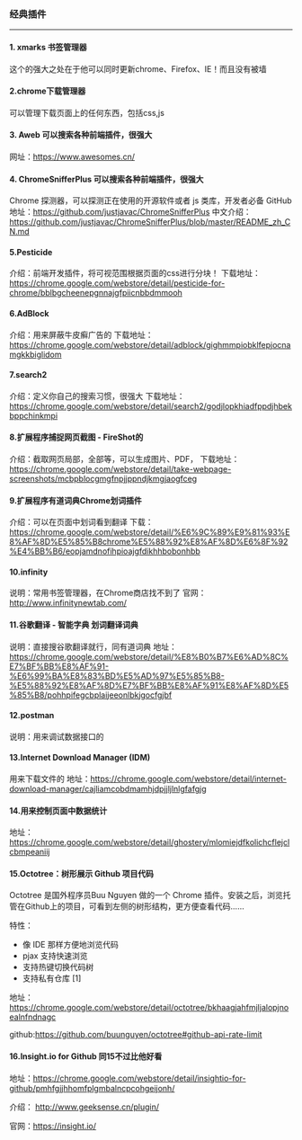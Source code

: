 ### 经典插件
---
#### 1. xmarks  书签管理器
这个的强大之处在于他可以同时更新chrome、Firefox、IE！而且没有被墙

#### 2.chrome下载管理器
可以管理下载页面上的任何东西，包括css,js

#### 3. Aweb 可以搜索各种前端插件，很强大
网址：https://www.awesomes.cn/

#### 4. ChromeSnifferPlus 可以搜索各种前端插件，很强大 
Chrome 探测器，可以探测正在使用的开源软件或者 js 类库，开发者必备
GitHub地址：https://github.com/justjavac/ChromeSnifferPlus
中文介绍：https://github.com/justjavac/ChromeSnifferPlus/blob/master/README_zh_CN.md

#### 5.Pesticide
介绍：前端开发插件，将可视范围根据页面的css进行分块！
下载地址：https://chrome.google.com/webstore/detail/pesticide-for-chrome/bblbgcheenepgnnajgfpiicnbbdmmooh

#### 6.AdBlock
介绍：用来屏蔽牛皮癣广告的
下载地址：https://chrome.google.com/webstore/detail/adblock/gighmmpiobklfepjocnamgkkbiglidom

#### 7.search2
介绍：定义你自己的搜索习惯，很强大
下载地址：https://chrome.google.com/webstore/detail/search2/godjlopkhiadfppdjhbekbppchinkmpi

#### 8.扩展程序捕捉网页截图 - FireShot的
介绍：截取网页局部，全部等，可以生成图片、PDF，
下载地址：https://chrome.google.com/webstore/detail/take-webpage-screenshots/mcbpblocgmgfnpjjppndjkmgjaogfceg

#### 9.扩展程序有道词典Chrome划词插件
介绍：可以在页面中划词看到翻译
下载：https://chrome.google.com/webstore/detail/%E6%9C%89%E9%81%93%E8%AF%8D%E5%85%B8chrome%E5%88%92%E8%AF%8D%E6%8F%92%E4%BB%B6/eopjamdnofihpioajgfdikhhbobonhbb

#### 10.infinity
说明：常用书签管理器，在Chrome商店找不到了
官网：http://www.infinitynewtab.com/

#### 11.谷歌翻译 - 智能字典 划词翻译词典
说明：直接搜谷歌翻译就行，同有道词典
地址：https://chrome.google.com/webstore/detail/%E8%B0%B7%E6%AD%8C%E7%BF%BB%E8%AF%91-%E6%99%BA%E8%83%BD%E5%AD%97%E5%85%B8-%E5%88%92%E8%AF%8D%E7%BF%BB%E8%AF%91%E8%AF%8D%E5%85%B8/pohhpifegcbplaijeeonlbkjgocfgjbf

#### 12.postman
说明：用来调试数据接口的

#### 13.Internet Download Manager (IDM)
用来下载文件的
地址：https://chrome.google.com/webstore/detail/internet-download-manager/cajliamcobdmamhjdpjjljlnlgfafgjg

#### 14.用来控制页面中数据统计
地址：https://chrome.google.com/webstore/detail/ghostery/mlomiejdfkolichcflejclcbmpeaniij

#### 15.Octotree：树形展示 Github 项目代码
Octotree 是国外程序员Buu Nguyen 做的一个 Chrome 插件。安装之后，浏览托管在Github上的项目，可看到左侧的树形结构，更方便查看代码…… 

特性：

- 像 IDE 那样方便地浏览代码
- pjax 支持快速浏览
- 支持热键切换代码树
- 支持私有仓库 [1]

地址：https://chrome.google.com/webstore/detail/octotree/bkhaagjahfmjljalopjnoealnfndnagc

github:https://github.com/buunguyen/octotree#github-api-rate-limit


#### 16.Insight.io for Github 同15不过比他好看
地址：https://chrome.google.com/webstore/detail/insightio-for-github/pmhfgjjhhomfplgmbalncpcohgeijonh/

介绍：
http://www.geeksense.cn/plugin/

官网：https://insight.io/